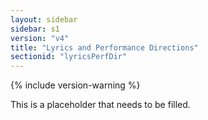 ```yaml
---
layout: sidebar
sidebar: s1
version: "v4"
title: "Lyrics and Performance Directions"
sectionid: "lyricsPerfDir"
---
```


{% include version-warning %}

This is a placeholder that needs to be filled.
